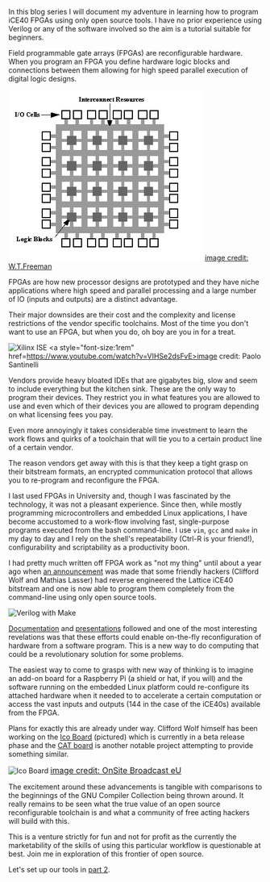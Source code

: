 In this blog series I will document my adventure in learning how to program iCE40 FPGAs using only open source tools. I have no prior experience using Verilog or any of the software involved so the aim is a tutorial suitable for beginners.

Field programmable gate arrays (FPGAs) are reconfigurable hardware. When you program an FPGA you define hardware logic blocks and connections between them allowing for high speed parallel execution of digital logic designs.

![FPGA](/images/fpga.png)
[image credit: W.T.Freeman](http://www.vision.caltech.edu/CNS248/Fpga/fpga1a.gif)

FPGAs are how new processor designs are prototyped and they have niche applications where high speed and parallel processing and a large number of IO (inputs and outputs) are a distinct advantage.

Their major downsides are their cost and the complexity and license restrictions of the vendor specific toolchains. Most of the time you don't want to use an FPGA, but when you do, oh boy are you in for a treat.

![Xilinx ISE](/content/images/2016/06/xilinx-1.jpg)
<a style="font-size:1rem" href=https://www.youtube.com/watch?v=VIHSe2dsFvE>image credit: Paolo Santinelli</a>

Vendors provide heavy bloated IDEs that are gigabytes big, slow and seem to include everything but the kitchen sink. These are the only way to program their devices. They restrict you in what features you are allowed to use and even which of their devices you are allowed to program depending on what licensing fees you pay.

Even more annoyingly it takes considerable time investment to learn the work flows and quirks of a toolchain that will tie you to a certain product line of a certain vendor.

The reason vendors get away with this is that they keep a tight grasp on their bitstream formats, an encrypted communication protocol that allows you to re-program and reconfigure the FPGA.

I last used FPGAs in University and, though I was fascinated by the technology, it was not a pleasant experience. Since then, while mostly programming microcontrollers and embedded Linux applications, I have become accustomed to a work-flow involving fast, single-purpose programs executed from the bash command-line. I use `vim`, `gcc` and `make` in my day to day and I rely on the shell's repeatability (Ctrl-R is your friend!), configurability and scriptability as a productivity boon.


I had pretty much written off FPGA work as "not my thing" until about a year ago when [an announcement](http://youtu.be/u1ZHcSNDQMM) was made that some friendly hackers (Clifford Wolf and Mathias Lasser) had reverse engineered the Lattice iCE40 bitstream and one is now able to program them completely from the command-line using only open source tools.


![Verilog with Make](/content/images/2016/06/make.png)

[Documentation](http://www.clifford.at/icestorm/) and [presentations](https://www.youtube.com/watch?v=9rYiGDDUIzg) followed and one of the most interesting revelations was that these efforts could enable on-the-fly reconfiguration of hardware from a software program. This is a new way to do computing that could be a revolutionary solution for some problems.

The easiest way to come to grasps with new way of thinking is to imagine an add-on board for a Raspberry Pi (a shield or hat, if you will) and the software running on the embedded Linux platform could re-configure its attached hardware when it needed to to accelerate a certain computation or access the vast inputs and outputs (144 in the case of the iCE40s) available from the FPGA.

Plans for exactly this are already under way. Clifford Wolf himself has been working on the [Ico Board](http://icoboard.org) (pictured) which is currently in a beta release phase and the [CAT board](https://hackaday.io/project/7982-cat-board) is another notable project attempting to provide something similar.

![Ico Board](/content/images/2016/06/ico-board_cropped.jpg)
<a style="font-size:1rem" href=http://icoboard.org/>image credit: OnSite Broadcast eU</a>

The excitement around these advancements is tangible with comparisons to the beginnings of the GNU Compiler Collection being thrown around. It really remains to be seen what the true value of an open source reconfigurable toolchain is and what a community of free acting hackers will build with this.

This is a venture strictly for fun and not for profit as the currently the marketability of the skills of using this particular workflow is questionable at best. Join me in exploration of this frontier of open source.

Let's set up our tools in [part 2](/beginner-fpga-series-2/).
